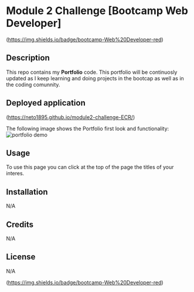 # Module 2 Challenge [Bootcamp Web Developer]
(https://img.shields.io/badge/bootcamp-Web%20Developer-red)

## Description

This repo contains my **Portfolio** code. This portfolio will be continuosly updated as I keep learning and doing projects in the bootcap as well as in the coding comunnity. 

## Deployed application 

(https://neto1895.github.io/module2-challenge-ECR/)

The following image shows the Portfolio first look and functionality:
![portfolio demo]()

## Usage

To use this page you can click at the top of the page the titles of your interes. 


## Installation

N/A

## Credits

N/A

## License

N/A

(https://img.shields.io/badge/bootcamp-Web%20Developer-red)